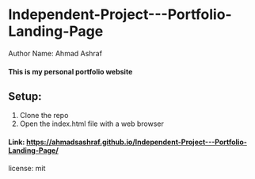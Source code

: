 # Independent-Project---Portfolio-Landing-Page
Author Name: Ahmad Ashraf
#### This is my personal portfolio website
## Setup:
1. Clone the repo
2. Open the index.html file with a web browser
#### Link: https://ahmadsashraf.github.io/Independent-Project---Portfolio-Landing-Page/
 license: mit
